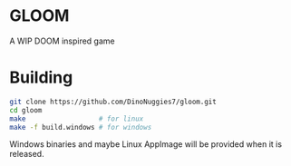 # GLOOM
A WIP DOOM inspired game

# Building
```bash
git clone https://github.com/DinoNuggies7/gloom.git
cd gloom
make                  # for linux
make -f build.windows # for windows
```
Windows binaries and maybe Linux AppImage will be provided when it is released.
